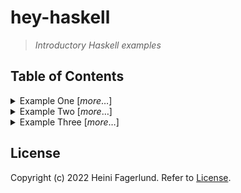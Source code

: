 # hey-haskell

> *Introductory Haskell examples*

## Table of Contents

<details>
  <summary>Example One [<em>more</em>&hellip;]</summary>

<br />

> Hello world

</details>
<!-- .................... -->

<details>
  <summary>Example Two [<em>more</em>&hellip;]</summary>

<br />

> Factorials

</details>
<!-- .................... -->
<details>
  <summary>Example Three [<em>more</em>&hellip;]</summary>

<br />

> Functions

</details>
<!-- .................... -->

## License
Copyright (c) 2022 Heini Fagerlund. Refer to [License](https://github.com/hfagerlund/hey-haskell/blob/main/LICENSE).
